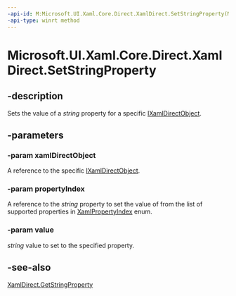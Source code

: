 ```yaml
---
-api-id: M:Microsoft.UI.Xaml.Core.Direct.XamlDirect.SetStringProperty(Microsoft.UI.Xaml.Core.Direct.IXamlDirectObject,Microsoft.UI.Xaml.Core.Direct.XamlPropertyIndex,System.String)
-api-type: winrt method
---
```


<!-- Method syntax.
public void XamlDirect.SetStringProperty(IXamlDirectObject xamlDirectObject, XamlPropertyIndex propertyIndex, String value)
-->

# Microsoft.UI.Xaml.Core.Direct.XamlDirect.SetStringProperty

## -description
Sets the value of a _string_ property for a specific [IXamlDirectObject](ixamldirectobject.md).

## -parameters
### -param xamlDirectObject
A reference to the specific [IXamlDirectObject](ixamldirectobject.md).

### -param propertyIndex
A reference to the _string_ property to set the value of from the list of supported properties in [XamlPropertyIndex](xamlpropertyindex.md) enum.

### -param value
_string_ value to set to the specified property.

## -see-also
[XamlDirect.GetStringProperty](xamldirect_getstringproperty_2050205707.md)
